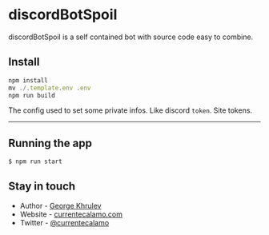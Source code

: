 # discordBotSpoil
discordBotSpoil is a self contained bot with source code easy to combine.

## Install

```javascript
npm install
mv ./.template.env .env
npm run build
```

The config used to set some private infos. Like discord `token`. Site tokens.

---


## Running the app
```javascript
$ npm run start
```
## Stay in touch
- Author - [George Khrulev](https://github.com/CurrenteCalamo)
- Website - [currentecalamo.com](https://currentecalamo.github.io/)
- Twitter - [@currentecalamo](https://twitter.com/currentecalamo)
